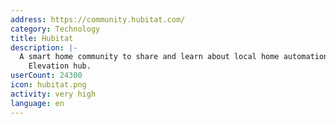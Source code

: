 ```yaml
---
address: https://community.hubitat.com/
category: Technology
title: Hubitat
description: |-
  A smart home community to share and learn about local home automation using Hubitat
    Elevation hub.
userCount: 24300
icon: hubitat.png
activity: very high
language: en
---
```

